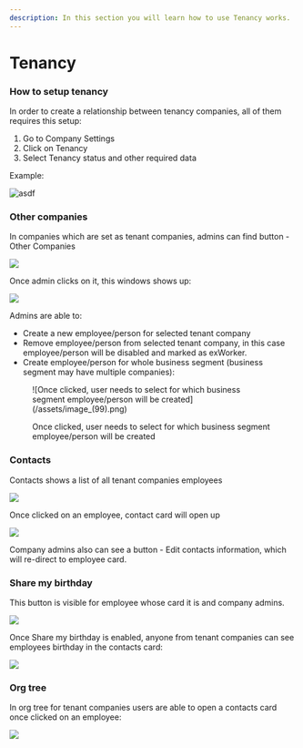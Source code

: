 ```yaml
---
description: In this section you will learn how to use Tenancy works.
---
```


# Tenancy

### How to setup tenancy

In order to create a relationship between tenancy companies, all of them requires this setup:

1. Go to Company Settings
2. Click on Tenancy
3. Select Tenancy status and other required data

Example:&#x20;

![asdf](</assets/image_(284).png>)

### Other companies

In companies which are set as tenant companies, admins can find button - Other Companies

![](</assets/image_(233).png>)

Once admin clicks on it, this windows shows up:

![](</assets/image_(285).png>)

Admins are able to:

* Create a new employee/person for selected tenant company
* Remove employee/person from selected tenant company, in this case employee/person will be disabled and marked as exWorker.
*   Create employee/person for whole business segment (business segment may have multiple companies):


<figure>
  ![Once clicked, user needs to select for which business segment employee/person will be created](/assets/image_(99).png)
  <figcaption>
    <p>Once clicked, user needs to select for which business segment employee/person will be created</p>
  </figcaption>
</figure>




### Contacts

Contacts shows a list of all tenant companies employees

![](</assets/image_(360).png>)

Once clicked on an employee, contact card will open up

![](</assets/image_(141).png>)

Company admins also can see a button - Edit contacts information, which will re-direct to employee card.

### Share my birthday

This button is visible for employee whose card it is and company admins.

![](</assets/image_(249).png>)

Once Share my birthday is enabled, anyone from tenant companies can see employees birthday in the contacts card:&#x20;

![](</assets/image_(152).png>)

### Org tree

In org tree for tenant companies users are able to open a contacts card once clicked on an employee:

![](</assets/image_(317).png>)
